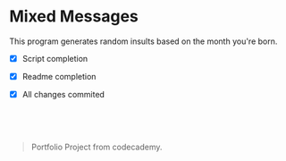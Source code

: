 # Mixed Messages
This program generates random insults based on the month you're born.  

- [x] Script completion  
- [x] Readme completion
- [x] All changes commited  


&nbsp;

&nbsp;



>Portfolio Project from codecademy.


